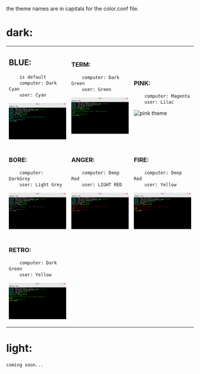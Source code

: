 the theme names are in capitals for the color.conf file.

# dark:

<table>
<tr>
 <td>

  ## BLUE: 

        is default
        computer: Dark Cyan
        user: Cyan
![blue theme](./img/BLUE.png)

</td> <td>

  ### TERM: 

        computer: Dark Green
        user: Green
![term theme](./img/TERM.png)

</td> <td>

  ### PINK: 

        computer: Magenta
        user: Lilac
![pink theme](./img/PINK.png)

</td> </tr>
<tr> <td> 

  ### BORE:

        computer: DarkGrey
        user: Light Grey
![bore theme](./img/BORE.png)

</td> <td>

   ### ANGER:

        computer: Deep Red
        user: LIGHT RED
![blue theme](./img/ANGER.png)

</td> <td>

   ### FIRE:

        computer: Deep Red
        user: Yellow
![fire theme](./img/FIRE.png)

</td> </tr>
<tr> <td> 

   ### RETRO:

        computer: Dark Green
        user: Yellow
![retro theme](./img/RETRO.png)

</td> </tr>

</table>

# light:

    coming soon...
